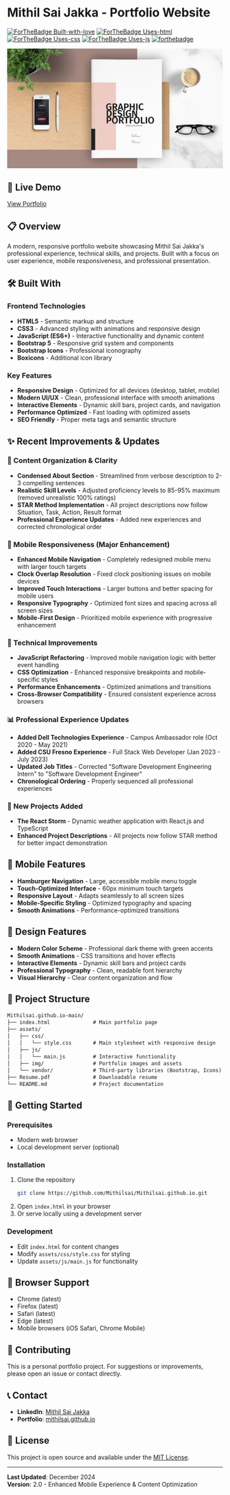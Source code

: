 # Mithil Sai Jakka - Portfolio Website

[![ForTheBadge Built-with-love](http://ForTheBadge.com/images/badges/built-with-love.svg)](https://GitHub.com/Mithilsai/)
[![ForTheBadge Uses-html](http://ForTheBadge.com/images/badges/uses-html.svg)](http://ForTheBadge.com)
[![ForTheBadge Uses-css](http://ForTheBadge.com/images/badges/uses-css.svg)](http://ForTheBadge.com)
[![ForTheBadge Uses-js](http://ForTheBadge.com/images/badges/uses-js.svg)](http://ForTheBadge.com)
[![forthebadge](https://forthebadge.com/images/badges/for-you.svg)](https://forthebadge.com)

![Portfolio Preview](https://github.com/Mithilsai/Mithilsai.github.io/blob/main/assets/img/portfolio.jpg?raw=true)

## 🚀 Live Demo
[View Portfolio](https://mithilsai.github.io)

## 📋 Overview
A modern, responsive portfolio website showcasing Mithil Sai Jakka's professional experience, technical skills, and projects. Built with a focus on user experience, mobile responsiveness, and professional presentation.

## 🛠️ Built With

### Frontend Technologies
- **HTML5** - Semantic markup and structure
- **CSS3** - Advanced styling with animations and responsive design
- **JavaScript (ES6+)** - Interactive functionality and dynamic content
- **Bootstrap 5** - Responsive grid system and components
- **Bootstrap Icons** - Professional iconography
- **Boxicons** - Additional icon library

### Key Features
- **Responsive Design** - Optimized for all devices (desktop, tablet, mobile)
- **Modern UI/UX** - Clean, professional interface with smooth animations
- **Interactive Elements** - Dynamic skill bars, project cards, and navigation
- **Performance Optimized** - Fast loading with optimized assets
- **SEO Friendly** - Proper meta tags and semantic structure

## ✨ Recent Improvements & Updates

### 🎯 Content Organization & Clarity
- **Condensed About Section** - Streamlined from verbose description to 2-3 compelling sentences
- **Realistic Skill Levels** - Adjusted proficiency levels to 85-95% maximum (removed unrealistic 100% ratings)
- **STAR Method Implementation** - All project descriptions now follow Situation, Task, Action, Result format
- **Professional Experience Updates** - Added new experiences and corrected chronological order

### 📱 Mobile Responsiveness (Major Enhancement)
- **Enhanced Mobile Navigation** - Completely redesigned mobile menu with larger touch targets
- **Clock Overlap Resolution** - Fixed clock positioning issues on mobile devices
- **Improved Touch Interactions** - Larger buttons and better spacing for mobile users
- **Responsive Typography** - Optimized font sizes and spacing across all screen sizes
- **Mobile-First Design** - Prioritized mobile experience with progressive enhancement

### 🔧 Technical Improvements
- **JavaScript Refactoring** - Improved mobile navigation logic with better event handling
- **CSS Optimization** - Enhanced responsive breakpoints and mobile-specific styles
- **Performance Enhancements** - Optimized animations and transitions
- **Cross-Browser Compatibility** - Ensured consistent experience across browsers

### 📊 Professional Experience Updates
- **Added Dell Technologies Experience** - Campus Ambassador role (Oct 2020 - May 2021)
- **Added CSU Fresno Experience** - Full Stack Web Developer (Jan 2023 - July 2023)
- **Updated Job Titles** - Corrected "Software Development Engineering Intern" to "Software Development Engineer"
- **Chronological Ordering** - Properly sequenced all professional experiences

### 🚀 New Projects Added
- **The React Storm** - Dynamic weather application with React.js and TypeScript
- **Enhanced Project Descriptions** - All projects now follow STAR method for better impact demonstration

## 📱 Mobile Features
- **Hamburger Navigation** - Large, accessible mobile menu toggle
- **Touch-Optimized Interface** - 60px minimum touch targets
- **Responsive Layout** - Adapts seamlessly to all screen sizes
- **Mobile-Specific Styling** - Optimized typography and spacing
- **Smooth Animations** - Performance-optimized transitions

## 🎨 Design Features
- **Modern Color Scheme** - Professional dark theme with green accents
- **Smooth Animations** - CSS transitions and hover effects
- **Interactive Elements** - Dynamic skill bars and project cards
- **Professional Typography** - Clean, readable font hierarchy
- **Visual Hierarchy** - Clear content organization and flow

## 📁 Project Structure
```
Mithilsai.github.io-main/
├── index.html              # Main portfolio page
├── assets/
│   ├── css/
│   │   └── style.css       # Main stylesheet with responsive design
│   ├── js/
│   │   └── main.js         # Interactive functionality
│   ├── img/                # Portfolio images and assets
│   └── vendor/             # Third-party libraries (Bootstrap, Icons)
├── Resume.pdf              # Downloadable resume
└── README.md               # Project documentation
```

## 🚀 Getting Started

### Prerequisites
- Modern web browser
- Local development server (optional)

### Installation
1. Clone the repository
   ```bash
   git clone https://github.com/Mithilsai/Mithilsai.github.io.git
   ```
2. Open `index.html` in your browser
3. Or serve locally using a development server

### Development
- Edit `index.html` for content changes
- Modify `assets/css/style.css` for styling
- Update `assets/js/main.js` for functionality

## 📱 Browser Support
- Chrome (latest)
- Firefox (latest)
- Safari (latest)
- Edge (latest)
- Mobile browsers (iOS Safari, Chrome Mobile)

## 🤝 Contributing
This is a personal portfolio project. For suggestions or improvements, please open an issue or contact directly.

## 📞 Contact
- **LinkedIn**: [Mithil Sai Jakka](https://www.linkedin.com/in/mithil1729/)
- **Portfolio**: [mithilsai.github.io](https://mithilsai.github.io)

## 📄 License
This project is open source and available under the [MIT License](LICENSE).

---

**Last Updated**: December 2024  
**Version**: 2.0 - Enhanced Mobile Experience & Content Optimization

